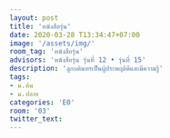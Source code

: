 ```yaml
---
layout: post
title: 'หนังสือรุ่น'
date: 2020-03-28 T13:34:47+07:00
image: '/assets/img/'
room_tag: 'หนังสือรุ่น'
advisors: 'หนังสือรุ่น รุ่นที่ 12 • รุ่นที่ 15'
description: 'ลูกบดินทรเป็นผู้ประพฤติดีและมีความรู้'
tags:
- ม.ต้น
- ม.ปลาย
categories: 'E0'
room: '03'
twitter_text:
---
```

